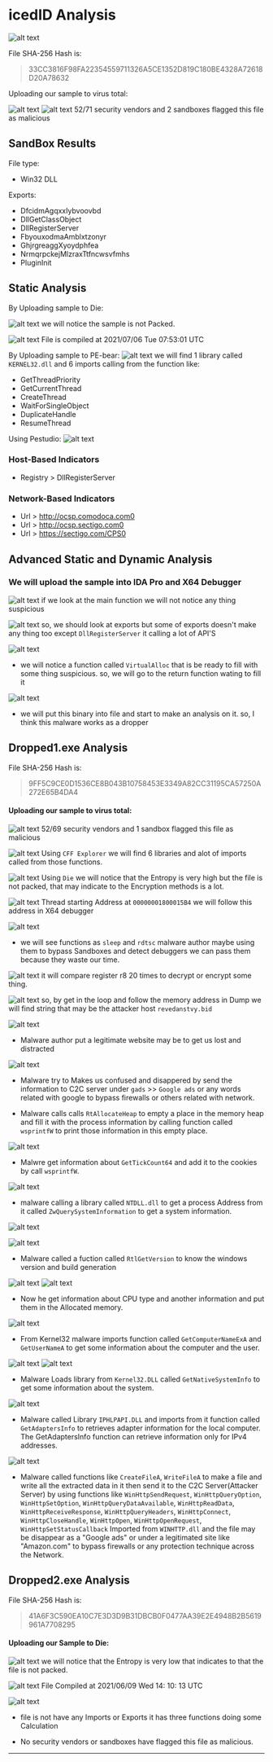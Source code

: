 # icedID Analysis


![alt text](JIvuZDx.jpg)

File SHA-256 Hash is:
> 33CC3816F98FA22354559711326A5CE1352D819C180BE4328A72618D20A78632

Uploading our sample to virus total:

![alt text](virustotal.png)
![alt text](virustotal2.png)
52/71 security vendors and 2 sandboxes flagged this file as malicious

SandBox Results
---

File type:
- Win32 DLL

Exports:

- DfcidmAgqxxIybvoovbd
- DllGetClassObject
- DllRegisterServer
- FbyouxodmaAmblxtzonyr 
- GhjrgreaggXyoydphfea 
- NrmqrpckejMlzraxTtfncwsvfmhs
- PluginInit

## Static Analysis

By Uploading sample to Die:

![alt text](Die.png)
we will notice the sample is not Packed.

![alt text](PEview.png)
File is compiled at 2021/07/06  Tue 07:53:01 UTC

By Uploading sample to PE-bear:
![alt text](PE-bear.png)
we will find 1 library called `KERNEL32.dll` and 6 imports calling from the function like:

- GetThreadPriority
- GetCurrentThread
- CreateThread
- WaitForSingleObject
- DuplicateHandle
- ResumeThread

Using Pestudio:
![alt text](Pes.png)

### Host-Based Indicators

- Registry > DllRegisterServer

### Network-Based Indicators

- Url > http://ocsp.comodoca.com0
- Url > http://ocsp.sectigo.com0
- Url > https://sectigo.com/CPS0


## Advanced Static and Dynamic Analysis

### We will upload the sample into IDA Pro and  X64 Debugger

![alt text](IDA1.png)
if we look at the main function we will not notice any thing suspicious


![alt text](ida2.png)
so, we should look at exports but some of exports doesn't make any thing too except `DllRegisterServer` it calling a lot of API'S


![alt text](dbg1.png)
- we will notice a function called `VirtualAlloc` that is be ready to fill with some thing suspicious.
so, we will go to the return function wating to fill it 

![alt text](dbg3.png)
- we will put this binary into file and start to make an analysis on it.
so, I think this malware works as a dropper



## Dropped1.exe Analysis

File SHA-256 Hash is:
> 9FF5C9CE0D1536CE8B043B10758453E3349A82CC31195CA57250A272E65B4DA4

#### Uploading our sample to virus total:

![alt text](virustotal3.png)
52/69 security vendors and 1 sandbox flagged this file as malicious


![alt text](cff.png)
Using `CFF Explorer` we will find 6 libraries and alot of imports called from those functions.

![alt text](die2.png)
Using `Die` we will notice that the Entropy is very high but the file is not packed, that may indicate to the Encryption methods is a lot.

![alt text](ida3.png)
Thread starting Address at `00000001800015B4` we will follow this address in X64 debugger

![alt text](dbg5.png)
- we will see functions as `sleep` and `rdtsc` malware author maybe using them to bypass Sandboxes and detect debuggers we can pass them because they waste our time.

![alt text](ida4.png)
it will compare register r8 20 times to decrypt or encrypt some thing.

![alt text](dbg6.png)
so, by get in the loop and follow the memory address in Dump we will find string that may be the attacker host `revedanstvy.bid `

![alt text](ida5.png)
- Malware author put a legitimate website may be to get us lost and distracted

![alt text](dbg7.png)

- Malware try to Makes us confused and disappered by send the information to C2C server under `gads` >> `Google ads` or any words related with google to bypass firewalls or others related with network.

- Malware calls  calls `RtAllocateHeap` to empty a place in the memory heap and fill it with the process information by calling function called `wsprintfW` to print those information in this empty place.

![alt text](dbg8.png)
- Malwre get information about `GetTickCount64` and add it to the cookies by call `wsprintfW`.

![alt text](dbg9.png)

- malware calling a library called `NTDLL.dll` to get a process Address from it called `ZwQuerySystemInformation` to get a system information.

![alt text](dbg11.png)

![alt text](dbg12.png)

- Malware called a fuction called `RtlGetVersion` to know the windows version and build generation


![alt text](dbg13.png)
![alt text](dbg14.png)
- Now he get information about CPU type and another information and put them in the Allocated memory.

![alt text](dbg15.png)

- From Kernel32 malware imports function called `GetComputerNameExA` and `GetUserNameA` to get some information about the computer and the user.

![alt text](ida6.png)
![alt text](dbg10.png)
- Malware Loads library from `Kernel32.DLL` called `GetNativeSystemInfo` to get some information about the system.


![alt text](ida7.png)

- Malware called Library `IPHLPAPI.DLL` and imports from it function called `GetAdaptersInfo` to retrieves adapter information for the local computer.
The GetAdaptersInfo function can retrieve information only for IPv4 addresses. 

![alt text](ida8.png)
- Malware called functions like `CreateFileA`, `WriteFileA` to make a file and write all the extracted data in it then send it to the C2C Server(Attacker Server) by using functions like `WinHttpSendRequest`, `WinHttpQueryOption`, `WinHttpSetOption`, `WinHttpQueryDataAvailable`, `WinHttpReadData`, `WinHttpReceiveResponse`, `WinHttpQueryHeaders`, `WinHttpConnect`, `WinHttpCloseHandle`, `WinHttpOpen`, `WinHttpOpenRequest`, `WinHttpSetStatusCallback` Imported from `WINHTTP.dll` and the file may be disappear as a "Google ads" or under a legitimated site like "Amazon.com" to bypass firewalls or any protection technique across the Network.

## Dropped2.exe Analysis

File SHA-256 Hash is:
> 41A6F3C590EA10C7E3D3D9B31DBCB0F0477AA39E2E4948B2B5619961A7708295

#### Uploading our Sample to Die:

![alt text](die3.png)
we will notice that the Entropy is very low that indicates to that the file is not packed.

![alt text](PEview2.png)
File Compiled at 2021/06/09 Wed 14: 10: 13 UTC


![alt text](ida9.png)

- file is not have any Imports or Exports it has three functions doing some Calculation 

- No security vendors or sandboxes have flagged this file as malicious.


----